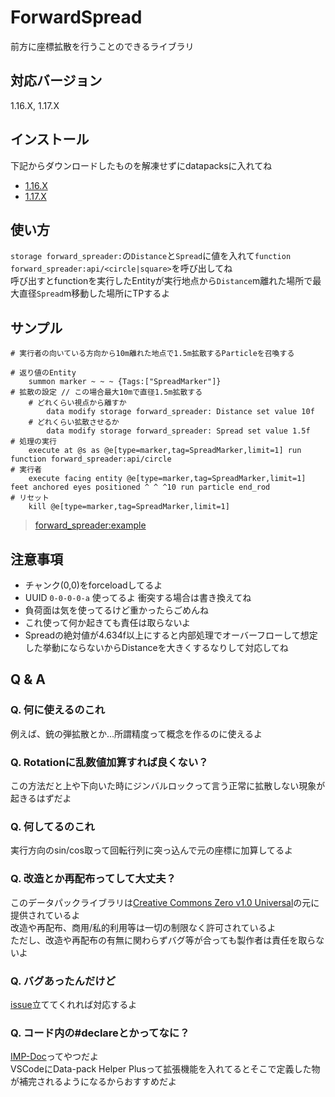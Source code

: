 # ForwardSpread
前方に座標拡散を行うことのできるライブラリ

## 対応バージョン
1.16.X, 1.17.X

## インストール
下記からダウンロードしたものを解凍せずにdatapacksに入れてね
* [1.16.X](https://github.com/ChenCMD/MCCMD-ForwardSpread/releases/latest/download/ForwardSpreader1.16.zip)
* [1.17.X](https://github.com/ChenCMD/MCCMD-ForwardSpread/releases/latest/download/ForwardSpreader1.17.zip)

## 使い方
`storage forward_spreader:`の`Distance`と`Spread`に値を入れて`function forward_spreader:api/<circle|square>`を呼び出してね  
呼び出すとfunctionを実行したEntityが実行地点から`Distance`m離れた場所で最大直径`Spread`m移動した場所にTPするよ

## サンプル
```mcfunction
# 実行者の向いている方向から10m離れた地点で1.5m拡散するParticleを召喚する

# 返り値のEntity
    summon marker ~ ~ ~ {Tags:["SpreadMarker"]}
# 拡散の設定 // この場合最大10mで直径1.5m拡散する
    # どれくらい視点から離すか
        data modify storage forward_spreader: Distance set value 10f
    # どれくらい拡散させるか
        data modify storage forward_spreader: Spread set value 1.5f
# 処理の実行
    execute at @s as @e[type=marker,tag=SpreadMarker,limit=1] run function forward_spreader:api/circle
# 実行者
    execute facing entity @e[type=marker,tag=SpreadMarker,limit=1] feet anchored eyes positioned ^ ^ ^10 run particle end_rod
# リセット
    kill @e[type=marker,tag=SpreadMarker,limit=1]
```
> [forward_spreader:example](https://github.com/ChenCMD/MCCMD-ForwardSpread/blob/master/data/forward_spreader/functions/example.mcfunction)

## 注意事項
* チャンク(0,0)をforceloadしてるよ
* UUID `0-0-0-0-a` 使ってるよ 衝突する場合は書き換えてね
* 負荷面は気を使ってるけど重かったらごめんね
* これ使って何か起きても責任は取らないよ
* Spreadの絶対値が4.634f以上にすると内部処理でオーバーフローして想定した挙動にならないからDistanceを大きくするなりして対応してね

## Q & A
### Q. 何に使えるのこれ
例えば、銃の弾拡散とか...所謂精度って概念を作るのに使えるよ

### Q. Rotationに乱数値加算すれば良くない？
この方法だと上や下向いた時にジンバルロックって言う正常に拡散しない現象が起きるはずだよ

### Q. 何してるのこれ
実行方向のsin/cos取って回転行列に突っ込んで元の座標に加算してるよ

### Q. 改造とか再配布ってして大丈夫？
このデータパックライブラリは[Creative Commons Zero v1.0 Universal](https://github.com/ChenCMD/MCCMD-ForwardSpread/edit/master/LICENSE)の元に提供されているよ  
改造や再配布、商用/私的利用等は一切の制限なく許可されているよ  
ただし、改造や再配布の有無に関わらずバグ等が合っても製作者は責任を取らないよ

### Q. バグあったんだけど
[issue](https://github.com/ChenCMD/MCCMD-ForwardSpread/issues/new)立ててくれれば対応するよ

### Q. コード内の#declareとかってなに？
[IMP-Doc](https://github.com/ChenCMD/datapack-helper-plus-JP/wiki/IMP-Doc)ってやつだよ  
VSCodeにData-pack Helper Plusって拡張機能を入れてるとそこで定義した物が補完されるようになるからおすすめだよ